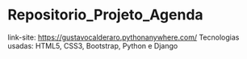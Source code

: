# Repositorio_Projeto_Agenda

link-site: https://gustavocalderaro.pythonanywhere.com/
Tecnologias usadas:
HTML5, CSS3, Bootstrap, Python e Django
